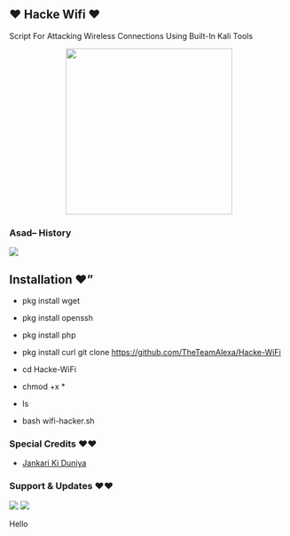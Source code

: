

## ❤️ Hacke Wifi ❤️

Script For Attacking Wireless Connections Using Built-In Kali Tools

<p align="center"><a href="https://t.me/Dr_Asad_Ali"><img src="https://telegra.ph/file/3ea246f9100f19d77dd88.gif" width="300"></a></p>

### Asad– History

<a href="https://www.youtube.com/JankariKiDuniya"><img src="https://img.shields.io/badge/Join-Subscribe%20Support-blue.svg?style=for-the-badge&logo=YouTube"></a>

## Installation ❤️”

- pkg install wget

- pkg install openssh

- pkg install php

- pkg install curl
git clone https://github.com/TheTeamAlexa/Hacke-WiFi
- cd Hacke-WiFi

- chmod +x *

- ls 

- bash wifi-hacker.sh

### Special Credits ❤️❤️

- [Jankari Ki Duniya](https://github.com/jankarikiduniya)

### Support & Updates ❤️❤️

<a href="https://t.me/Shayri_Music_Lovers"><img src="https://img.shields.io/badge/Join-Group%20Support-blue.svg?style=for-the-badge&logo=Telegram"></a> <a href="https://t.me/jankarikiduniya"><img src="https://img.shields.io/badge/Join-Updates%20Channel-blue.svg?style=for-the-badge&logo=Telegram"></a>

Hello
